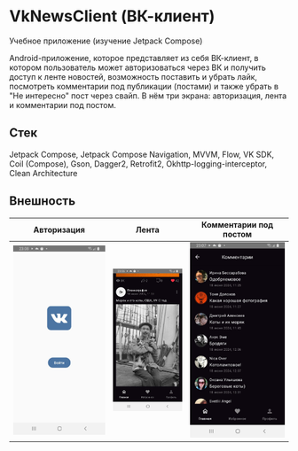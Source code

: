 # VkNewsClient (ВК-клиент)
Учебное приложение (изучение Jetpack Compose)

Android-приложение, которое представляет из себя ВК-клиент, в котором пользователь может авторизоваться через ВК и получить доступ к ленте новостей, возможность поставить и убрать лайк, посмотреть комментарии под публикации (постами) и также убрать в "Не интересно" пост через свайп. В нём три экрана: авторизация, лента и комментарии под постом.

Стек
-
Jetpack Compose, Jetpack Compose Navigation, MVVM, Flow, VK SDK, Coil (Compose), Gson, Dagger2, Retrofit2, Okhttp-logging-interceptor, Clean Architecture

Внешность
-

| Авторизация | Лента | Комментарии под постом |
|:-:|:-:|:-:|
|![alt text](images/Screenshot_3.jpg)|![alt text](images/Screenshot_1.jpg)|![alt text](images/Screenshot_2.jpg)|
